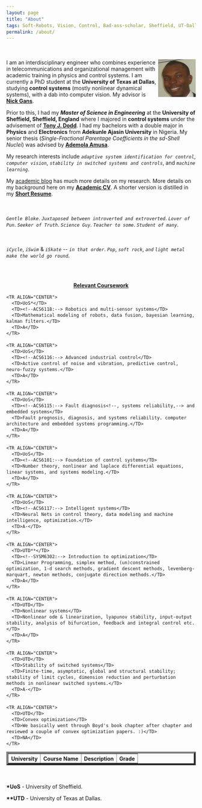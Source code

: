 ```yaml
---
layout: page
title: "About"
tags: Soft-Robots, Vision, Control, Bad-ass-scholar, Sheffield, UT-Dallas, Research-Assistant, Teaching-Assistant, RoboTec-Lab.
permalink: /about/
---
```


<br></br>
<img src="/downloads/Pat.jpg" alt="Me" align="right" style="width:100px;height:100px;">
I am an interdisciplinary engineer who combines experience in telecommunications and organizational management with academic training in physics and control systems. I am currently a PhD student at the **University of Texas at Dallas**, studying **control systems** (mostly nonlinear dynamical systems), with a dab into computer vision. My advisor is [**Nick Gans**](http://www.utdallas.edu/~ngans/). 

Prior to this, I had my _**Master of Science in Engineering**_ at the **University of Sheffield, Sheffield, England** where I majored in **control systems** under the advisement of [**Tony J. Dodd**](https://www.sheffield.ac.uk/acse/staff/tjd). 
I had my bachelors with a double major in **Physics** and **Electronics** from **Adekunle Ajasin University**  in Nigeria. My senior thesis (_Single-Fractional Parentage Coefficients in the sd-Shell Nuclei_) was advised by [**Ademola Amusa**](http://prabook.org/web/person-view.html?profileId=473412). 

My research interests include  _`adaptive system identification for control`_, _`computer vision`_, _`stability in switched systems and controls`_,  and _`machine learning`_. 

My [academic blog](http://lakehanne.github.io) has much more details on my research. More details on my background here on my [**Academic CV**](/downloads/resume/Resume_Work.pdf). A shorter version is distilled in my [**Short Resume**](/downloads/resume/Resume_ORD.pdf).

<br></br>
_`Gentle Bloke`_. _`Juxtaposed between introverted and extroverted`_. _`Lover of Pun`_. _`Seeker of Truth`_. _`Science Guy`_. _`Teacher to some`_. _`Student of many`_. 

<br></br>
_`iCycle`_, _`iSwim`_ & _`iSkate`_ -- _`in that order`_. _`Pop`_, _`soft rock`_, _`and`_ _`light metal`_ _`make the world go round`_.

<br></br>
<b><u><center>Relevant Coursework</center></u></b>

<TABLE BORDER="5"    WIDTH="100%"   CELLPADDING="12" CELLSPACING="2">
<!--
    <TR>
      <TH COLSPAN="4"><BR><H3>Relevant Coursework</H3>
      </TH>
    </TR>
-->
    <TR>      
      <TH>University</TH>
      <TH>Course Name</TH>
      <TH>Description</TH>
      <TH>Grade</TH>
    </TR>


    <TR ALIGN="CENTER">
      <TD>UoS*</TD>
      <TD><!--ACS6118:--> Robotics and multi-sensor systems</TD>  
      <TD>Mathematical modeling of robots, data fusion, bayesian learning, kalman filters.</TD>
      <TD>A</TD>    
    </TR>   

    <TR ALIGN="CENTER">
      <TD>UoS</TD>
      <TD><!--ACS6116:--> Advanced industrial control</TD> 
      <TD>Active control of noise and vibration, predictive control, neuro-fuzzy systems.</TD>
      <TD>A</TD>     
    </TR>  

    <TR ALIGN="CENTER">
      <TD>UoS</TD>
      <TD><!--ACS6115:--> Fault diagnosis<!--, systems reliability,--> and embedded systems</TD>  
      <TD>Fault prognosis, diagnosis, and systems reliability. computer architecture and embedded systems programming.</TD>
      <TD>A</TD>  
    </TR>  

    <TR ALIGN="CENTER">
      <TD>UoS</TD>
      <TD><!--ACS6101:--> Foundation of control systems</TD>   
      <TD>Number theory, nonlinear and laplace differential equations, linear systems, and systems modeling.</TD>
      <TD>A</TD>
    </TR>  

    <TR ALIGN="CENTER">
      <TD>UoS</TD>
      <TD><!--ACS6117:--> Intelligent systems</TD>  
      <TD>Neural Nets in control theory, data modeling and machine intelligence, optimization.</TD>
      <TD>A-</TD>   
    </TR>

    <TR ALIGN="CENTER">
      <TD>UTD**</TD>
      <TD><!--SYSM6302:--> Introduction to optimization</TD>    
      <TD>Linear Programming, simplex method, (un)constrained optimization, 1-d search methods, gradient descent methods, levenberg-marquart, newton methods, conjugate direction methods.</TD>
      <TD>A</TD>
    </TR> 

    <TR ALIGN="CENTER">
      <TD>UTD</TD>
      <TD>Nonlinear systems</TD>  
      <TD>Nonlinear ode & linearization, lyapunov stability, input-output stability, analysis of bifurcation, feedback and integral control etc. </TD>
      <TD>A</TD>
    </TR>   

    <TR ALIGN="CENTER">
      <TD>UTD</TD>
      <TD>Stability of switched systems</TD>
      <TD>Finite-time, asymptotic, global and structural stability; stability of limit cycles, dimension reduction and perturbation methods in nonlinear switched systems.</TD>
      <TD>A-</TD>
    </TR>    

    <TR ALIGN="CENTER">
      <TD>UTD</TD>
      <TD>Convex optimization</TD> 
      <TD>We basically went through Boyd's book chapter after chapter and reviewed a couple of convex optimization papers. :)</TD>
      <TD>NA</TD>
    </TR> 
 
</TABLE>
<br></br>
<b>*UoS</b> - University of Sheffield.

<b>**UTD</b> - University of Texas at Dallas.    




